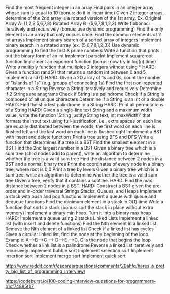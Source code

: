 Find the most frequent integer in an array
Find pairs in an integer array whose sum is equal to 10 (bonus: do it in linear time)
Given 2 integer arrays, determine of the 2nd array is a rotated version of the 1st array. Ex. Original Array A={1,2,3,5,6,7,8} Rotated Array B={5,6,7,8,1,2,3}
Write fibbonaci iteratively and recursively (bonus: use dynamic programming)
Find the only element in an array that only occurs once.
Find the common elements of 2 int arrays
Implement binary search of a sorted array of integers
Implement binary search in a rotated array (ex. {5,6,7,8,1,2,3})
Use dynamic programming to find the first X prime numbers
Write a function that prints out the binary form of an int
Implement parseInt
Implement squareroot function
Implement an exponent function (bonus: now try in log(n) time)
Write a multiply function that multiples 2 integers without using *
HARD: Given a function rand5() that returns a random int between 0 and 5, implement rand7()
HARD: Given a 2D array of 1s and 0s, count the number of "islands of 1s" (e.g. groups of connecting 1s)
Find the first non-repeated character in a String
Reverse a String iteratively and recursively
Determine if 2 Strings are anagrams
Check if String is a palindrome
Check if a String is composed of all unique characters
Determine if a String is an int or a double
HARD: Find the shortest palindrome in a String
HARD: Print all permutations of a String
HARD: Given a single-line text String and a maximum width value, write the function 'String justify(String text, int maxWidth)' that formats the input text using full-justification, i.e., extra spaces on each line are equally distributed between the words; the first word on each line is flushed left and the last word on each line is flushed right
Implement a BST with insert and delete functions
Print a tree using BFS and DFS
Write a function that determines if a tree is a BST
Find the smallest element in a BST
Find the 2nd largest number in a BST
Given a binary tree which is a sum tree (child nodes add to parent), write an algorithm to determine whether the tree is a valid sum tree
Find the distance between 2 nodes in a BST and a normal binary tree
Print the coordinates of every node in a binary tree, where root is 0,0
Print a tree by levels
Given a binary tree which is a sum tree, write an algorithm to determine whether the tree is a valid sum tree
Given a tree, verify that it contains a subtree.
HARD: Find the max distance between 2 nodes in a BST.
HARD: Construct a BST given the pre-order and in-order traversal Strings
Stacks, Queues, and Heaps
Implement a stack with push and pop functions
Implement a queue with queue and dequeue functions
Find the minimum element in a stack in O(1) time
Write a function that sorts a stack (bonus: sort the stack in place without extra memory)
Implement a binary min heap. Turn it into a binary max heap
HARD: Implement a queue using 2 stacks
Linked Lists
Implement a linked list (with insert and delete functions)
Find the Nth element in a linked list
Remove the Nth element of a linked list
Check if a linked list has cycles
Given a circular linked list, find the node at the beginning of the loop. Example: A-->B-->C --> D-->E -->C, C is the node that begins the loop
Check whether a link list is a palindrome
Reverse a linked list iteratively and recursively
Implement bubble sort
Implement selection sort
Implement insertion sort
Implement merge sort
Implement quick sort

http://www.reddit.com/r/cscareerquestions/comments/20ahfq/heres_a_pretty_big_list_of_programming_interview/


https://codeburst.io/100-coding-interview-questions-for-programmers-b1cf74885fb7
